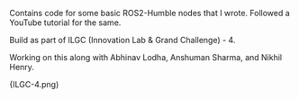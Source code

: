 Contains code for some basic ROS2-Humble nodes that I wrote. Followed a YouTube tutorial for the same.

Build as part of ILGC (Innovation Lab & Grand Challenge) - 4.

Working on this along with Abhinav Lodha, Anshuman Sharma, and Nikhil Henry.


{ILGC-4.png)
